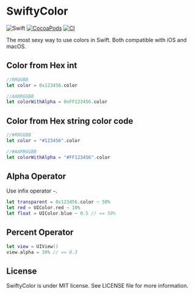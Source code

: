 SwiftyColor
===========

![Swift](https://img.shields.io/badge/Swift-5.0-orange.svg)
[![CocoaPods](http://img.shields.io/cocoapods/v/SwiftyColor.svg?style=flat)](http://cocoapods.org/?q=name%3ASwiftyColor%20author%3Adevxoul)
[![CI](https://github.com/devxoul/SwiftyColor/workflows/CI/badge.svg)](http://github.com/devxoul/SwiftyColor/actions)

The most sexy way to use colors in Swift. Both compatible with iOS and macOS.

Color from Hex int
--------------

```swift
//RRGGBB
let color = 0x123456.color
```

```swift
//AARRGGBB
let colorWithAlpha = 0xFF123456.color
```

Color from Hex string color code
--------------
```swift
//#RRGGBB
let color = "#123456".color
```

```swift
//#AARRGGBB
let colorWithAlpha = "#FF123456".color
```


Alpha Operator
--------------

Use infix operator `~`.

```swift
let transparent = 0x123456.color ~ 50%
let red = UIColor.red ~ 10%
let float = UIColor.blue ~ 0.5 // == 50%
```

Percent Operator
----------------

```swift
let view = UIView()
view.alpha = 30% // == 0.3
```

License
-------

SwiftyColor is under MIT license. See LICENSE file for more information.
